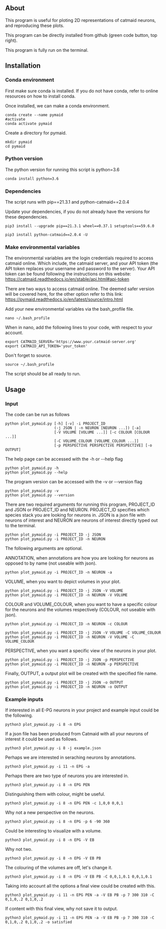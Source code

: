 ## About
This program is useful for ploting 2D representations of catmaid neurons, and reproducing these plots.

This program can be directly installed from github (green code button, top right).

This program is fully run on the terminal.

## Installation
### Conda environment
First make sure conda is installed. If you do not have conda, refer to online resources on how to install conda.

Once installed, we can make a conda environment.

```bash=
conda create --name pymaid
#activate
conda activate pymaid
```

Create a directory for pymaid.
```bash=
mkdir pymaid
cd pymaid
```

### Python version
The python version for running this script is python=3.6
```bash=
conda install python=3.6
```

### Dependencies
The script runs with pip\==21.3.1 and python-catmaid==2.0.4

Update your dependencies, if you do not already have the versions for these dependencies.

```bash=
pip3 install --upgrade pip==21.3.1 wheel==0.37.1 setuptools==59.6.0

pip3 install python-catmaid==2.0.4 -U
```

### Make environmental variables

The environmental variables are the login credentials required to access catmaid online. Which include, the catmaid server, and your API token (the API token replaces your username and password to the server). Your API token can be found following the instructions on this website:
https://catmaid.readthedocs.io/en/stable/api.html#api-token

There are two ways to access catmaid online. The deemed safer version will be covered here, for the other option refer to this link:
https://pymaid.readthedocs.io/en/latest/source/intro.html

Add your new environmental variables via the bash_profile file.

```bash=
nano ~/.bash_profile
```
When in nano, add the following lines to your code, with  respect to your account. 
```bash=
export CATMAID_SERVER='https://www.your.catmaid-server.org'
export CATMAID_API_TOKEN='your_token'
```
Don't forget to source.
```bash=
source ~/.bash_profile
```

The script should be all ready to run.

## Usage
### Input
The code can be run as follows
```bash=
python plot_pymaid.py [-h] [-v] -i PROJECT_ID
                      (-j JSON | -n NEURON [NEURON ...]) [-a]
                      [-V VOLUME [VOLUME ...]] [-c COLOUR [COLOUR ...]]
                      [-C VOLUME_COLOUR [VOLUME_COLOUR ...]]
                      [-p PERSPECTIVE PERSPECTIVE PERSPECTIVE] [-o OUTPUT]
```
The help page can be accessed with the -h or --help flag
```bash=
python plot_pymaid.py -h
python plot_pymaid.py --help
```
The program version can be accessed with the -v or --version flag
```bash=
python plot_pymaid.py -v
python plot_pymaid.py --version
```
There are two required arguments for running this program, PROJECT_ID and JSON or PROJECT_ID and NEURON. PROJECT_ID specifies which species stack you are looking for neurons in. JSON is a json file with neurons of interest and NEURON are neurons of interest directly typed out to the terminal.
```bash=
python plot_pymaid.py -i PROJECT_ID -j JSON
python plot_pymaid.py -i PROJECT_ID -n NEURON
```
The following arguments are optional.

ANNOTATION, when annotations are how you are looking for neurons as opposed to by name (not useable with json).
```bash=
python plot_pymaid.py -i PROJECT_ID -n NEURON -a
```

VOLUME, when you want to depict volumes in your plot.
```bash=
python plot_pymaid.py -i PROJECT_ID -j JSON -V VOLUME
python plot_pymaid.py -i PROJECT_ID -n NEURON -V VOLUME
```
COLOUR and VOLUME_COLOUR, when you want to have a specific colour for the neurons and the volumes respectively (COLOUR, not useable with json).
```bash=
python plot_pymaid.py -i PROJECT_ID -n NEURON -c COLOUR

python plot_pymaid.py -i PROJECT_ID -j JSON -V VOLUME -C VOLUME_COLOUR
python plot_pymaid.py -i PROJECT_ID -n NEURON -V VOLUME -C VOLUME_COLOUR
```                      
PERSPECTIVE, when you want a specific view of the neurons in your plot.
```bash=
python plot_pymaid.py -i PROJECT_ID -j JSON -p PERSPECTIVE
python plot_pymaid.py -i PROJECT_ID -n NEURON -p PERSPECTIVE
```
Finally, OUTPUT, a output plot will be created with the specified file name.
```bash=
python plot_pymaid.py -i PROJECT_ID -j JSON -o OUTPUT
python plot_pymaid.py -i PROJECT_ID -n NEURON -o OUTPUT
```

### Example inputs

If interested in all E-PG neurons in your project and example input could be the following. 
```bash=
python3 plot_pymaid.py -i 8 -n EPG 
```

If a json file has been produced from Catmaid with all your neurons of interest it could be used as follows.
```bash=
python3 plot_pymaid.py -i 8 -j example.json 
```

Perhaps we are interested in seraching neurons by annotations.
```bash=
python3 plot_pymaid.py -i 11 -n EPG -a
```


Perhaps there are two type of neurons you are interested in.
```bash=
python3 plot_pymaid.py -i 8 -n EPG PEN
```
Distinguishing them with colour, might be useful.
```bash=
python3 plot_pymaid.py -i 8 -n EPG PEN -c 1,0,0 0,0,1
```

Why not a new perspective on the neurons.
```bash=
python3 plot_pymaid.py -i 8 -n EPG -p 6 -90 360
```

Could be interesting to visualize with a volume.
```bash=
python3 plot_pymaid.py -i 8 -n EPG -V EB
```

Why not two.
```bash=
python3 plot_pymaid.py -i 8 -n EPG -V EB PB
```
The colouring of the volumes are off, let's change it.
```bash=
python3 plot_pymaid.py -i 8 -n EPG -V EB PB -C 0,0,1,0.1 0,0,1,0.1
```

Taking into account all the options a final view could be created with this.
```bash=
python3 plot_pymaid.py -i 11 -n EPG PEN -a -V EB PB -p 7 300 310 -C 0,1,0,.2 0,1,0,.2
```

If content with this final view, why not save it to output.
```bash=
python3 plot_pymaid.py -i 11 -n EPG PEN -a -V EB PB -p 7 300 310 -C 0,1,0,.2 0,1,0,.2 -o satisfied
```
